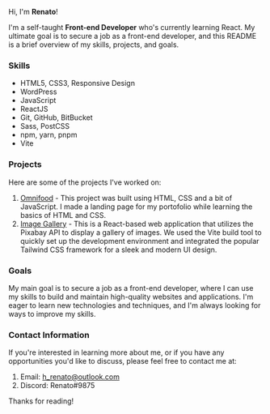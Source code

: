 Hi, I'm **Renato**!

I'm a self-taught **Front-end Developer** who's currently learning React. My ultimate goal is to secure a job as a front-end developer, and this README is a brief overview of my skills, projects, and goals.

### Skills
- HTML5, CSS3, Responsive Design
- WordPress
- JavaScript
- ReactJS
- Git, GitHub, BitBucket
- Sass, PostCSS
- npm, yarn, pnpm
- Vite
### Projects
Here are some of the projects I've worked on:
1. [Omnifood](https://omnifood-with-javascript.netlify.app/) - This project was built using HTML, CSS and a bit of JavaScript. I made a landing page for my portofolio while learning the basics of HTML and CSS.
2. [Image Gallery](https://khazzirogallery.netlify.app/) - This is a React-based web application that utilizes the Pixabay API to display a gallery of images. We used the Vite build tool to quickly set up the development environment and integrated the popular Tailwind CSS framework for a sleek and modern UI design.
### Goals 
My main goal is to secure a job as a front-end developer, where I can use my skills to build and maintain high-quality websites and applications. I'm eager to learn new technologies and techniques, and I'm always looking for ways to improve my skills.
### Contact Information
If you're interested in learning more about me, or if you have any opportunities you'd like to discuss, please feel free to contact me at:
1. Email: h_renato@outlook.com
2. Discord: Renato#9875

Thanks for reading!
